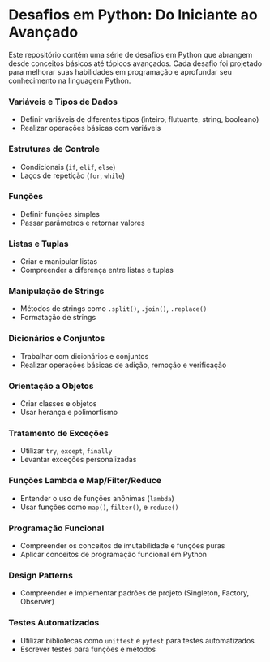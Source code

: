 # Desafios em Python: Do Iniciante ao Avançado

Este repositório contém uma série de desafios em Python que abrangem desde conceitos básicos até tópicos avançados. Cada desafio foi projetado para melhorar suas habilidades em programação e aprofundar seu conhecimento na linguagem Python.

### Variáveis e Tipos de Dados
- Definir variáveis de diferentes tipos (inteiro, flutuante, string, booleano)
- Realizar operações básicas com variáveis

### Estruturas de Controle
- Condicionais (`if`, `elif`, `else`)
- Laços de repetição (`for`, `while`)

### Funções
- Definir funções simples
- Passar parâmetros e retornar valores

### Listas e Tuplas
- Criar e manipular listas
- Compreender a diferença entre listas e tuplas

### Manipulação de Strings
- Métodos de strings como `.split()`, `.join()`, `.replace()`
- Formatação de strings

### Dicionários e Conjuntos
- Trabalhar com dicionários e conjuntos
- Realizar operações básicas de adição, remoção e verificação

### Orientação a Objetos
- Criar classes e objetos
- Usar herança e polimorfismo

### Tratamento de Exceções
- Utilizar `try`, `except`, `finally`
- Levantar exceções personalizadas

### Funções Lambda e Map/Filter/Reduce
- Entender o uso de funções anônimas (`lambda`)
- Usar funções como `map()`, `filter()`, e `reduce()`

### Programação Funcional
- Compreender os conceitos de imutabilidade e funções puras
- Aplicar conceitos de programação funcional em Python

### Design Patterns
- Compreender e implementar padrões de projeto (Singleton, Factory, Observer)

### Testes Automatizados
- Utilizar bibliotecas como `unittest` e `pytest` para testes automatizados
- Escrever testes para funções e métodos
